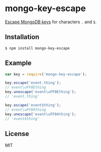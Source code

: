 
# mongo-key-escape

  [Escape MongoDB keys](http://docs.mongodb.org/manual/faq/developers/#faq-dollar-sign-escaping) for characters `.` and `$`.

## Installation

    $ npm install mongo-key-escape

## Example

```js
var key = require('mongo-key-escape');

key.escape('event.thing');
// event\uFF0Ething
key.unescape('event\uFF0Ething');
// 'event.thing'

key.escape('event$thing');
// event\uFF04thing
key.unescape('event\uFF04thing');
// 'event$thing'
```

## License

MIT